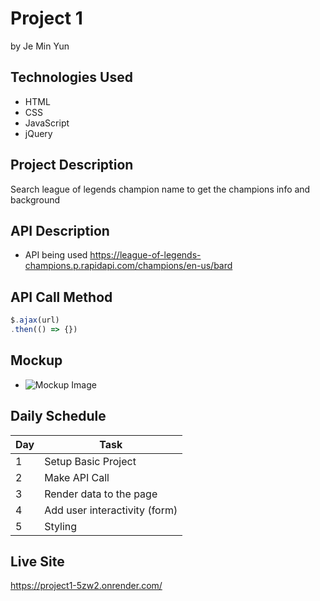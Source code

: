 # Project 1
by Je Min Yun

## Technologies Used
- HTML
- CSS
- JavaScript
- jQuery

## Project Description
Search league of legends champion name to get the champions info and background

## API Description
- API being used
https://league-of-legends-champions.p.rapidapi.com/champions/en-us/bard

## API Call Method
```js
$.ajax(url)
.then(() => {})

```

## Mockup

- ![Mockup Image](https://i.imgur.com/3Zj2EPB.png)

## Daily Schedule

| Day | Task |
|-----|------|
|  1  | Setup Basic Project |
|  2  | Make API Call |
|  3  | Render data to the page |
|  4  | Add user interactivity (form) |
|  5  | Styling | 

## Live Site
https://project1-5zw2.onrender.com/
